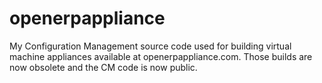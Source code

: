 # openerpappliance
My Configuration Management source code used for building virtual machine appliances available at openerpappliance.com. Those builds are now obsolete and the CM code is now public.
